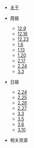 * [关于](./README.md)

* 周报

  * [12.9](./docs/week/1209.md)
  * [12.16](./docs/week/1216.md)
  * [12.23](./docs/week/1223.md)
  * [1.6](./docs/week/0106.md)
  * [1.13](./docs/week/0113.md)
  * [1.20](./docs/week/0120.md)
  * [2.17](./docs/week/0217.md)
  * [2.24](./docs/week/0224.md)
  * [3.3](./docs/week/0303.md)

* 日报

  * [2.24](./docs/day/0224.md)
  * [2.25](./docs/day/0225.md)
  * [2.26](./docs/day/0226.md)
  * [2.27](./docs/day/0227.md)
  * [3.3](./docs/day/0303.md)
  * [3.5](./docs/day/0305.md)
  * [3.6](./docs/day/0306.md)
  * [3.10](./docs/day/0310.md)  

* 相关资源